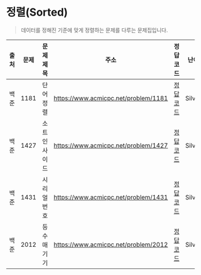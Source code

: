# 정렬(Sorted)

> 데이터를 정해진 기준에 맞게 정렬하는 문제를 다루는 문제집입니다.

| 출처 | 문제 | 문제 제목    | 주소                                 | 정답 코드                   | 난이도   | 정답 여부 |
| ---- | ---- | ------------ | ------------------------------------ | --------------------------- | -------- | --------- |
| 백준 | 1181 | 단어 정렬    | https://www.acmicpc.net/problem/1181 | [정답 코드](./0x0D/1181.js) | Silver.5 | ✅        |
| 백준 | 1427 | 소트인사이드 | https://www.acmicpc.net/problem/1427 | [정답 코드](./0x0D/1427.js) | Silver.5 | ✅        |
| 백준 | 1431 | 시리얼 번호  | https://www.acmicpc.net/problem/1431 | [정답 코드](./0x0D/1431.js) | Silver.3 | ✅        |
| 백준 | 2012 | 등수 매기기  | https://www.acmicpc.net/problem/2012 | [정답 코드](./0x0D/2012.js) | Silver.3 | ✅        |
